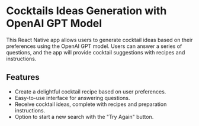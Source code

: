 # Cocktails Ideas Generation with OpenAI GPT Model

This React Native app allows users to generate cocktail ideas based on their preferences using the OpenAI GPT model. Users can answer a series of questions, and the app will provide cocktail suggestions with recipes and instructions.

## Features

- Create a delightful cocktail recipe based on user preferences.
- Easy-to-use interface for answering questions.
- Receive cocktail ideas, complete with recipes and preparation instructions.
- Option to start a new search with the "Try Again" button.
